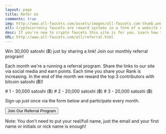 ```yaml
---
layout: page
title: Refer Us
comments: true
img: http://www.all-faucets.com/assets/images/all-faucets.com-thumb.png
alt: Cryptocurrency faucets are reward systems in a form of a website or an app that dispense free coins.
desc: If you're new to crypto faucets this site is for you. Learn how to maximize the value of your time and effort while claiming from free bitcoin faucet sites.
URL: http://www.all-faucets.com/all/referral.html
---
```

<link rel="stylesheet" href="https://cdnjs.cloudflare.com/ajax/libs/normalize/5.0.0/normalize.min.css">

Win 30,000 satoshi (฿) just by sharing a link! Join our monthly referral program!

Each month we're a running a referral program. Share the links to our site via social media and earn points. Each time you share your Rank is increasing. In the end of the month we reward the top 3 contributors with bitcoin satoshi (฿)!
<p>
# 1 - 30,000 satoshi (฿)
# 2 - 20,000 satoshi (฿)
# 3 - 20,000 satoshi (฿)

Sign up just once via the form below and participate every month.

<button onclick="growsurf.open('z66yel')" class="growsurf-button blue">Join Our Referral Program</button>
<p> </p>
Note: You don't need to put your real/full name, just the email and your first name or initials or nick name is enough!
